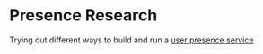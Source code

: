 # Presence Research
Trying out different ways to build and run a [user presence service](https://en.wikipedia.org/wiki/Presence_service)
